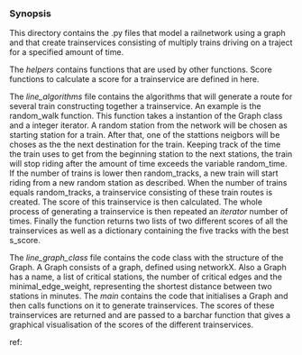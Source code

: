 ### Synopsis ###
This directory contains the .py files that model a railnetwork using a graph and that create trainservices consisting of multiply trains driving on a traject for a specified amount of time. 

The *helpers* contains functions that are used by other functions. Score functions to calculate a score for a trainservice are defined in here.

The *line_algorithms* file contains the algorithms that will generate a route for several train constructing together a trainservice. 
An example is the random_walk function. This function takes a instantion of the Graph class and a integer iterator. A random station from the network will be chosen as starting station for a train. After that, one of the stattions neigbors will be choses as the the next destination for the train. Keeping track of the time the train uses to get from the beginning station to the next stations, the train will stop riding after the amount of time exceeds the variable random_time. If the number of trains is lower then random_tracks, a new train will start riding from a new random station as described. When the number of trains equals random_tracks, a trainservice consisting of these train routes is created. The score of this trainservice is then calculated. The whole process of generating a trainservice is then repeated an *iterator* number of times.
Finally the function returns two lists of two different scores of all the trainservices as well as a dictionary containing the five tracks with the best s_score.

The *line_graph_class* file contains the code class with the structure of the Graph. A Graph consists of a graph, defined using networkX. Also a Graph has a name, a list of critical stations, the number of critical edges and the minimal_edge_weight, representing the shortest distance between two stations in minutes.
The *main* contains the code that initialises a Graph and then calls functions on it to generate trainservices. The scores of these trainservices are returned and are passed to a barchar function that gives a graphical visualisation of the scores of the different trainservices.

ref:

